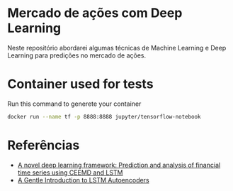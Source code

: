 # Mercado de ações com Deep Learning

Neste repositório abordarei algumas técnicas de Machine Learning e Deep Learning para predições no mercado de ações.

# Container used for tests
Run this command to generete your container
```bash
docker run --name tf -p 8888:8888 jupyter/tensorflow-notebook
```

# Referências

- [A novel deep learning framework: Prediction and analysis of financial time series using CEEMD and LSTM](https://www.sciencedirect.com/science/article/abs/pii/S0957417420304334)
- [A Gentle Introduction to LSTM Autoencoders](https://machinelearningmastery.com/lstm-autoencoders/)